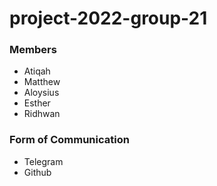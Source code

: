 # project-2022-group-21

### Members
- Atiqah 
- Matthew 
- Aloysius
- Esther 
- Ridhwan 

### Form of Communication 
- Telegram
- Github